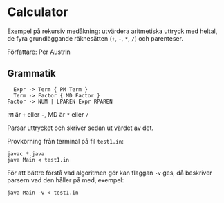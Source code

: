 # Calculator

Exempel på rekursiv medåkning: utvärdera aritmetiska uttryck med
heltal, de fyra grundläggande räknesätten (`+`, `-`, `*`, `/`) och
parenteser.

Författare: Per Austrin

## Grammatik

```
  Expr -> Term { PM Term }
  Term -> Factor { MD Factor }
Factor -> NUM | LPAREN Expr RPAREN
```

`PM` är `+` eller `-`, MD är `*` eller `/`

Parsar uttrycket och skriver sedan ut värdet av det.

Provkörning från terminal på fil `test1.in`:
```shell
javac *.java
java Main < test1.in
```

För att bättre förstå vad algoritmen gör kan flaggan `-v` ges, då
beskriver parsern vad den håller på med, exempel:
```shell
java Main -v < test1.in
```

